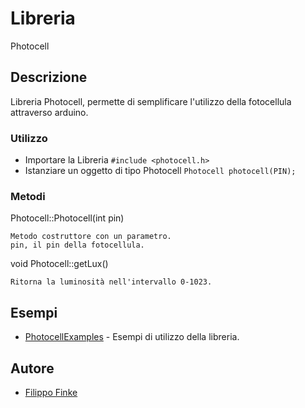 # Libreria

Photocell

## Descrizione

Libreria Photocell, permette di semplificare l'utilizzo della fotocellula attraverso arduino.

### Utilizzo
- Importare la Libreria
```#include <photocell.h>```
- Istanziare un oggetto di tipo Photocell
```Photocell photocell(PIN);```

### Metodi
Photocell::Photocell(int pin)

```
Metodo costruttore con un parametro.
pin, il pin della fotocellula.
```
void Photocell::getLux()

```
Ritorna la luminosità nell'intervallo 0-1023.
```

## Esempi

* [PhotocellExamples](examples) - Esempi di utilizzo della libreria.


## Autore
* [Filippo Finke](https://github.com/filippofinke)
